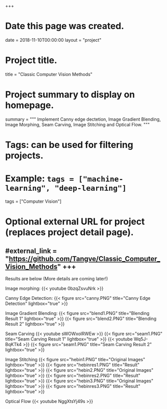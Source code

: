 +++
# Date this page was created.
date = 2018-11-10T00:00:00
layout = "project"

# Project title.
title = "Classic Computer Vision Methods"

# Project summary to display on homepage.
summary = """
Implement Canny edge dectetion, Image Gradient Blending, Image Morphing, Seam Carving, Image Stitching and Optical Flow.
 """

# Tags: can be used for filtering projects.
# Example: `tags = ["machine-learning", "deep-learning"]`
tags = ["Computer Vision"]

# Optional external URL for project (replaces project detail page).
#external_link = "https://github.com/Tangve/Classic_Computer_Vision_Methods"
+++
---
Results are below (More details are coming later!)<br>

Image morphing:
{{< youtube 0bzqZsvuNrk >}}

Canny Edge Detection:
{{< figure src="canny.PNG" title="Canny Edge Detection" lightbox="true" >}}

Image Gradient Blending:
{{< figure src="blend1.PNG" title="Blending Result 1" lightbox="true" >}}
{{< figure src="blend2.PNG" title="Blending Result 2" lightbox="true" >}}

Seam Carving
{{< youtube sWOWxolRWEw >}}
{{< figure src="seam1.PNG" title="Seam Carving Result 1" lightbox="true" >}}
{{< youtube Wq5J-BqKTk4 >}}
{{< figure src="seam1.PNG" title="Seam Carving Result 2" lightbox="true" >}}

Image Stitching
{{< figure src="hebin1.PNG" title="Original Images" lightbox="true" >}}
{{< figure src="hebinres1.PNG" title="Result" lightbox="true" >}}
{{< figure src="hebin2.PNG" title="Original Images" lightbox="true" >}}
{{< figure src="hebinres2.PNG" title="Result" lightbox="true" >}}
{{< figure src="hebin3.PNG" title="Original Images" lightbox="true" >}}
{{< figure src="hebinres3.PNG" title="Result" lightbox="true" >}}

Optical Flow
{{< youtube NggXtsYj49s >}}

